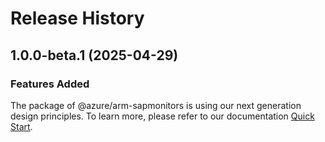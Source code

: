 # Release History
    
## 1.0.0-beta.1 (2025-04-29)

### Features Added

The package of @azure/arm-sapmonitors is using our next generation design principles. To learn more, please refer to our documentation [Quick Start](https://aka.ms/azsdk/js/mgmt/quickstart).
